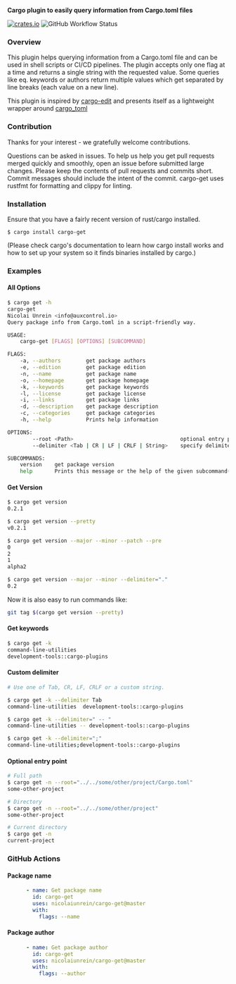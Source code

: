 **Cargo plugin to easily query information from Cargo.toml files**

[![crates.io](https://img.shields.io/crates/v/cargo-get.svg)](https://crates.io/crates/cargo-get)
![GitHub Workflow Status](https://img.shields.io/github/workflow/status/nicolaiunrein/cargo-get/CI)

### Overview

This plugin helps querying information from a Cargo.toml file and can be used in shell scripts or CI/CD pipelines.
The plugin accepts only one flag at a time and returns a single string with the requested value.
Some queries like eq. keywords or authors return multiple values which get separated by line breaks (each value on a new line).

This plugin is inspired by [cargo-edit](https://github.com/killercup/cargo-edit) and presents itself as a lightweight wrapper around [cargo_toml](https://gitlab.com/crates.rs/cargo_toml)

### Contribution

Thanks for your interest - we gratefully welcome contributions.

Questions can be asked in issues.
To help us help you get pull requests merged quickly and smoothly, open an issue before submitted large changes. Please keep the contents of pull requests and commits short. Commit messages should include the intent of the commit.
cargo-get uses rustfmt for formatting and clippy for linting.

### Installation

Ensure that you have a fairly recent version of rust/cargo installed.

```
$ cargo install cargo-get
```

(Please check cargo's documentation to learn how cargo install works and how to set up your system so it finds binaries installed by cargo.)

### Examples

#### All Options

```bash
$ cargo get -h
cargo-get
Nicolai Unrein <info@auxcontrol.io>
Query package info from Cargo.toml in a script-friendly way.

USAGE:
    cargo-get [FLAGS] [OPTIONS] [SUBCOMMAND]

FLAGS:
    -a, --authors        get package authors
    -e, --edition        get package edition
    -n, --name           get package name
    -o, --homepage       get package homepage
    -k, --keywords       get package keywords
    -l, --license        get package license
    -i, --links          get package links
    -d, --description    get package description
    -c, --categories     get package categories
    -h, --help           Prints help information

OPTIONS:
        --root <Path>                                  optional entry point
        --delimiter <Tab | CR | LF | CRLF | String>    specify delimiter for values

SUBCOMMANDS:
    version    get package version
    help       Prints this message or the help of the given subcommand(s)
```

#### Get Version

```bash
$ cargo get version
0.2.1

$ cargo get version --pretty
v0.2.1

$ cargo get version --major --minor --patch --pre
0
2
1
alpha2

$ cargo get version --major --minor --delimiter="."
0.2

```

Now it is also easy to run commands like:

```bash
git tag $(cargo get version --pretty)
```

#### Get keywords

```bash
$ cargo get -k
command-line-utilities
development-tools::cargo-plugins
```

#### Custom delimiter

```bash
# Use one of Tab, CR, LF, CRLF or a custom string.

$ cargo get -k --delimiter Tab
command-line-utilities 	development-tools::cargo-plugins

$ cargo get -k --delimiter=" -- "
command-line-utilities -- development-tools::cargo-plugins

$ cargo get -k --delimiter=";"
command-line-utilities;development-tools::cargo-plugins
```

#### Optional entry point

```bash
# Full path
$ cargo get -n --root="../../some/other/project/Cargo.toml"
some-other-project

# Directory
$ cargo get -n --root="../../some/other/project"
some-other-project

# Current directory
$ cargo get -n
current-project
```

### GitHub Actions

#### Package name

```yaml
      - name: Get package name
        id: cargo-get
        uses: nicolaiunrein/cargo-get@master
        with:
          flags: --name
```

#### Package author

```yaml
      - name: Get package author
        id: cargo-get
        uses: nicolaiunrein/cargo-get@master
        with:
          flags: --author
```
